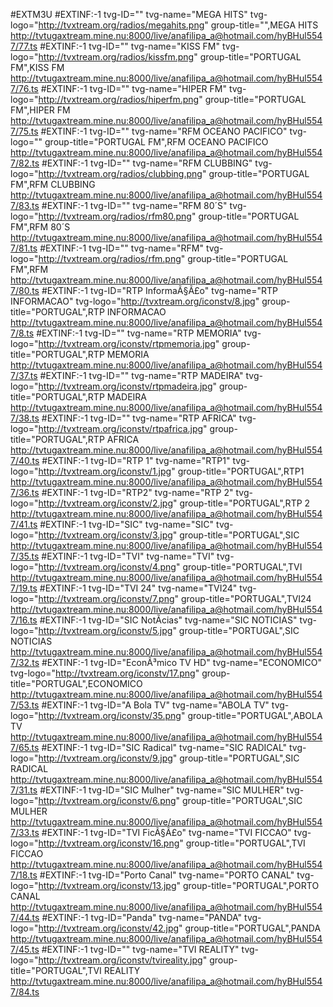 #EXTM3U
#EXTINF:-1 tvg-ID="" tvg-name="MEGA HITS" tvg-logo="http://tvxtream.org/radios/megahits.png" group-title="",MEGA HITS
http://tvtugaxtream.mine.nu:8000/live/anafilipa_a@hotmail.com/hyBHul5547/77.ts
#EXTINF:-1 tvg-ID="" tvg-name="KISS FM" tvg-logo="http://tvxtream.org/radios/kissfm.png" group-title="PORTUGAL FM",KISS FM
http://tvtugaxtream.mine.nu:8000/live/anafilipa_a@hotmail.com/hyBHul5547/76.ts
#EXTINF:-1 tvg-ID="" tvg-name="HIPER FM" tvg-logo="http://tvxtream.org/radios/hiperfm.png" group-title="PORTUGAL FM",HIPER FM
http://tvtugaxtream.mine.nu:8000/live/anafilipa_a@hotmail.com/hyBHul5547/75.ts
#EXTINF:-1 tvg-ID="" tvg-name="RFM OCEANO PACIFICO" tvg-logo="" group-title="PORTUGAL FM",RFM OCEANO PACIFICO
http://tvtugaxtream.mine.nu:8000/live/anafilipa_a@hotmail.com/hyBHul5547/82.ts
#EXTINF:-1 tvg-ID="" tvg-name="RFM CLUBBING" tvg-logo="http://tvxtream.org/radios/clubbing.png" group-title="PORTUGAL FM",RFM CLUBBING
http://tvtugaxtream.mine.nu:8000/live/anafilipa_a@hotmail.com/hyBHul5547/83.ts
#EXTINF:-1 tvg-ID="" tvg-name="RFM 80´S" tvg-logo="http://tvxtream.org/radios/rfm80.png" group-title="PORTUGAL FM",RFM 80´S
http://tvtugaxtream.mine.nu:8000/live/anafilipa_a@hotmail.com/hyBHul5547/81.ts
#EXTINF:-1 tvg-ID="" tvg-name="RFM" tvg-logo="http://tvxtream.org/radios/rfm.png" group-title="PORTUGAL FM",RFM
http://tvtugaxtream.mine.nu:8000/live/anafilipa_a@hotmail.com/hyBHul5547/80.ts
#EXTINF:-1 tvg-ID="RTP InformaÃ§Ã£o" tvg-name="RTP INFORMACAO" tvg-logo="http://tvxtream.org/iconstv/8.jpg" group-title="PORTUGAL",RTP INFORMACAO
http://tvtugaxtream.mine.nu:8000/live/anafilipa_a@hotmail.com/hyBHul5547/8.ts
#EXTINF:-1 tvg-ID="" tvg-name="RTP MEMORIA" tvg-logo="http://tvxtream.org/iconstv/rtpmemoria.jpg" group-title="PORTUGAL",RTP MEMORIA
http://tvtugaxtream.mine.nu:8000/live/anafilipa_a@hotmail.com/hyBHul5547/37.ts
#EXTINF:-1 tvg-ID="" tvg-name="RTP MADEIRA" tvg-logo="http://tvxtream.org/iconstv/rtpmadeira.jpg" group-title="PORTUGAL",RTP MADEIRA
http://tvtugaxtream.mine.nu:8000/live/anafilipa_a@hotmail.com/hyBHul5547/38.ts
#EXTINF:-1 tvg-ID="" tvg-name="RTP AFRICA" tvg-logo="http://tvxtream.org/iconstv/rtpafrica.jpg" group-title="PORTUGAL",RTP AFRICA
http://tvtugaxtream.mine.nu:8000/live/anafilipa_a@hotmail.com/hyBHul5547/40.ts
#EXTINF:-1 tvg-ID="RTP 1" tvg-name="RTP1" tvg-logo="http://tvxtream.org/iconstv/1.jpg" group-title="PORTUGAL",RTP1
http://tvtugaxtream.mine.nu:8000/live/anafilipa_a@hotmail.com/hyBHul5547/36.ts
#EXTINF:-1 tvg-ID="RTP2" tvg-name="RTP 2" tvg-logo="http://tvxtream.org/iconstv/2.jpg" group-title="PORTUGAL",RTP 2
http://tvtugaxtream.mine.nu:8000/live/anafilipa_a@hotmail.com/hyBHul5547/41.ts
#EXTINF:-1 tvg-ID="SIC" tvg-name="SIC" tvg-logo="http://tvxtream.org/iconstv/3.jpg" group-title="PORTUGAL",SIC
http://tvtugaxtream.mine.nu:8000/live/anafilipa_a@hotmail.com/hyBHul5547/35.ts
#EXTINF:-1 tvg-ID="TVI" tvg-name="TVI" tvg-logo="http://tvxtream.org/iconstv/4.png" group-title="PORTUGAL",TVI
http://tvtugaxtream.mine.nu:8000/live/anafilipa_a@hotmail.com/hyBHul5547/19.ts
#EXTINF:-1 tvg-ID="TVI 24" tvg-name="TVI24" tvg-logo="http://tvxtream.org/iconstv/7.png" group-title="PORTUGAL",TVI24
http://tvtugaxtream.mine.nu:8000/live/anafilipa_a@hotmail.com/hyBHul5547/16.ts
#EXTINF:-1 tvg-ID="SIC NotÃ­cias" tvg-name="SIC NOTICIAS" tvg-logo="http://tvxtream.org/iconstv/5.jpg" group-title="PORTUGAL",SIC NOTICIAS
http://tvtugaxtream.mine.nu:8000/live/anafilipa_a@hotmail.com/hyBHul5547/32.ts
#EXTINF:-1 tvg-ID="EconÃ³mico TV HD" tvg-name="ECONOMICO" tvg-logo="http://tvxtream.org/iconstv/17.png" group-title="PORTUGAL",ECONOMICO
http://tvtugaxtream.mine.nu:8000/live/anafilipa_a@hotmail.com/hyBHul5547/53.ts
#EXTINF:-1 tvg-ID="A Bola TV" tvg-name="ABOLA TV" tvg-logo="http://tvxtream.org/iconstv/35.png" group-title="PORTUGAL",ABOLA TV
http://tvtugaxtream.mine.nu:8000/live/anafilipa_a@hotmail.com/hyBHul5547/65.ts
#EXTINF:-1 tvg-ID="SIC Radical" tvg-name="SIC RADICAL" tvg-logo="http://tvxtream.org/iconstv/9.jpg" group-title="PORTUGAL",SIC RADICAL
http://tvtugaxtream.mine.nu:8000/live/anafilipa_a@hotmail.com/hyBHul5547/31.ts
#EXTINF:-1 tvg-ID="SIC Mulher" tvg-name="SIC MULHER" tvg-logo="http://tvxtream.org/iconstv/6.png" group-title="PORTUGAL",SIC MULHER
http://tvtugaxtream.mine.nu:8000/live/anafilipa_a@hotmail.com/hyBHul5547/33.ts
#EXTINF:-1 tvg-ID="TVI FicÃ§Ã£o" tvg-name="TVI FICCAO" tvg-logo="http://tvxtream.org/iconstv/16.png" group-title="PORTUGAL",TVI FICCAO
http://tvtugaxtream.mine.nu:8000/live/anafilipa_a@hotmail.com/hyBHul5547/18.ts
#EXTINF:-1 tvg-ID="Porto Canal" tvg-name="PORTO CANAL" tvg-logo="http://tvxtream.org/iconstv/13.jpg" group-title="PORTUGAL",PORTO CANAL
http://tvtugaxtream.mine.nu:8000/live/anafilipa_a@hotmail.com/hyBHul5547/44.ts
#EXTINF:-1 tvg-ID="Panda" tvg-name="PANDA" tvg-logo="http://tvxtream.org/iconstv/42.jpg" group-title="PORTUGAL",PANDA
http://tvtugaxtream.mine.nu:8000/live/anafilipa_a@hotmail.com/hyBHul5547/45.ts
#EXTINF:-1 tvg-ID="" tvg-name="TVI REALITY" tvg-logo="http://tvxtream.org/iconstv/tvireality.jpg" group-title="PORTUGAL",TVI REALITY
http://tvtugaxtream.mine.nu:8000/live/anafilipa_a@hotmail.com/hyBHul5547/84.ts
